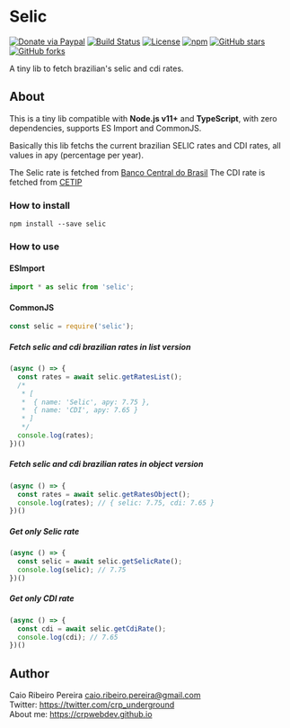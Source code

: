 # Selic

[![Donate via Paypal](https://img.shields.io/badge/donate-paypal-blue)](https://www.paypal.com/cgi-bin/webscr?cmd=_s-xclick&hosted_button_id=L8MUNAKECUULY&source=url) [![Build Status](https://app.travis-ci.com/caio-ribeiro-pereira/selic.svg?branch=main)](https://app.travis-ci.com/caio-ribeiro-pereira/selic) [![License](https://img.shields.io/github/license/caio-ribeiro-pereira/selic)](https://raw.githubusercontent.com/caio-ribeiro-pereira/selic/main/LICENSE) [![npm](https://img.shields.io/npm/v/selic)](https://www.npmjs.com/package/selic) [![GitHub stars](https://img.shields.io/github/stars/caio-ribeiro-pereira/selic)](https://github.com/caio-ribeiro-pereira/selic) [![GitHub forks](https://img.shields.io/github/forks/caio-ribeiro-pereira/selic)](https://github.com/caio-ribeiro-pereira/selic)

A tiny lib to fetch brazilian's selic and cdi rates.

## About

This is a tiny lib compatible with **Node.js v11+** and **TypeScript**, with zero dependencies, supports ES Import and CommonJS.

Basically this lib fetchs the current brazilian SELIC rates and CDI rates, all values in apy (percentage per year).

The Selic rate is fetched from [Banco Central do Brasil](https://bcb.gov.br)
The CDI rate is fetched from [CETIP](https://www2.cetip.com.br)


### How to install

```
npm install --save selic
```

### How to use  

#### ESImport

``` javascript
import * as selic from 'selic';
```

#### CommonJS

``` javascript
const selic = require('selic');
```

##### Fetch selic and cdi brazilian rates in list version

``` javascript
(async () => {
  const rates = await selic.getRatesList();
  /*
   * [
   *  { name: 'Selic', apy: 7.75 },
   *  { name: 'CDI', apy: 7.65 }
   * ]
   */
  console.log(rates);
})()
```

##### Fetch selic and cdi brazilian rates in object version

``` javascript
(async () => {
  const rates = await selic.getRatesObject();
  console.log(rates); // { selic: 7.75, cdi: 7.65 }
})()
```

##### Get only Selic rate

``` javascript
(async () => {
  const selic = await selic.getSelicRate();
  console.log(selic); // 7.75
})()
```

##### Get only CDI rate

``` javascript
(async () => {
  const cdi = await selic.getCdiRate();
  console.log(cdi); // 7.65
})()
```

## Author

Caio Ribeiro Pereira <caio.ribeiro.pereira@gmail.com>  
Twitter: <https://twitter.com/crp_underground>  
About me: <https://crpwebdev.github.io>
